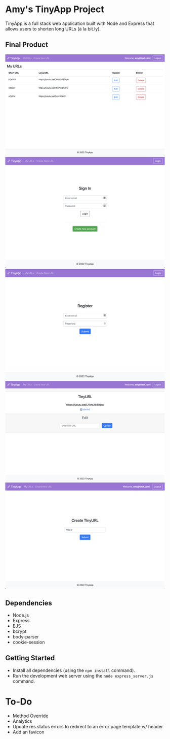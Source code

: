 # Amy's TinyApp Project

TinyApp is a full stack web application built with Node and Express that allows users to shorten long URLs (à la bit.ly).

## Final Product

!["TinyApp Homepage"](docs/tinyapp-index.png?raw=true "Home Page")
!["TinyApp Login Page"](docs/tinyapp-signIn.png?raw=true "Login Page")
!["TinyApp Register Page"](docs/tinyApp-register.png?raw=true "Register Page")
!["TinyApp Edit Page"](docs/tinyapp-edit.png?raw=true "Edit URL Page")
!["TinyApp Create Page"](docs/tinyapp-create.png?raw=true "Create URL Page")

## Dependencies

- Node.js
- Express
- EJS
- bcrypt
- body-parser
- cookie-session


## Getting Started

- Install all dependencies (using the `npm install` command).
- Run the development web server using the `node express_server.js` command.

# To-Do

* Method Override
* Analytics
* Update res.status errors to redirect to an error page template w/ header
* Add an favicon
